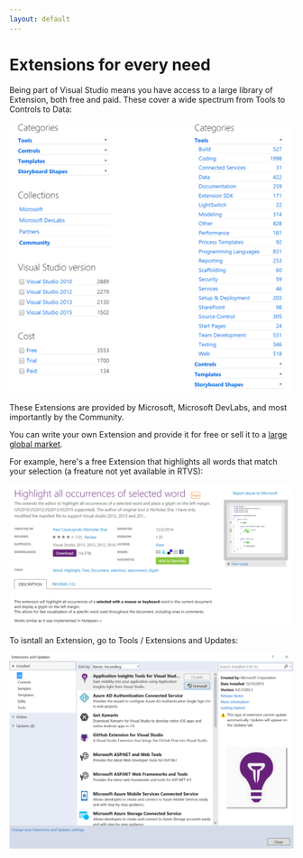 ```yaml
---
layout: default
---
```


# Extensions for every need

Being part of Visual Studio means you have access to a large library of Extension, both free and paid.  These cover a wide spectrum from Tools to Controls to Data:

![Extensions.cats](./media/extensions.cats.png)


These Extensions are provided by Microsoft, Microsoft DevLabs, and most importantly by the Community.

You can write your own Extension and provide it for free or sell it to a [large global market](https://www.visualstudio.com/en-us/integrate/explore/explore-vside-vsi.aspx).  

For example, here's a free Extension that highlights all words that match your selection (a freature not yet available in RTVS):

![extensions.highlight](./media/extensions.highlight.png)

To isntall an Extension, go to Tools / Extensions and Updates:


![Extensions.vs](./media/extensions.vs.png)

